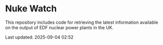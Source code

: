 # Nuke Watch

This repository includes code for retrieving the latest information available on the output of EDF nuclear power plants in the UK.

Last updated: 2025-09-04 02:52